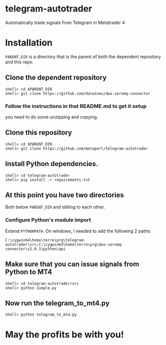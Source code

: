 # telegram-autotrader
Automatically trade signals from Telegram in Metatrader 4

# Installation

`PARENT_DIR` is a directory that is the parent of both the dependent repository
and this repo.

## Clone the dependent repository

    shell> cd $PARENT_DIR
    shell> git clone https://github.com/darwinex/dwx-zeromq-connector

### Follow the instructions in that README.md to get it setup
you need to do some unzipping and copying.

## Clone this repository
    shell> cd $PARENT_DIR
    shell> git clone https://github.com/metaperl/telegram-autotrader

## Install Python dependencies.
    shell> cd telegram-autotrader
    shell> pip install -r requirements.txt

## At this point you have two directories
Both below `PARENT_DIR` and sibling to each other.

### Configure Python's module import

Extend `PYTHONPATH`. On windows, I needed to add the following 2 paths:

    C:\cygwin64\home\terre\prg\telegram-autotrader\src;C:\cygwin64\home\terre\prg\dwx-zeromq-connector\v2.0.1\python\api

## Make sure that you can issue signals from Python to MT4

    shell> cd telegram-autotrader/src
    shell> python simple.py

## Now run the telegram_to_mt4.py

    shell> python telegram_to_mt4.py

# May the profits be with you!
